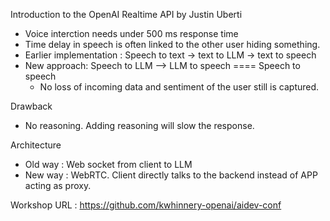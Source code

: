 Introduction to the OpenAI Realtime API by Justin Uberti

* Voice interction needs under 500 ms response time
* Time delay in speech is often linked to the other user hiding something.
* Earlier implementation : Speech to text -> text to LLM -> text to speech 
* New approach: Speech to LLM —> LLM to speech ==== Speech to speech
    - No loss of incoming data and sentiment of the user still is captured.

Drawback 
* No reasoning. Adding reasoning will slow the response.

Architecture
* Old way : Web socket from client to LLM 
* New way : WebRTC. Client directly talks to the backend instead of APP acting as proxy.

Workshop URL : https://github.com/kwhinnery-openai/aidev-conf